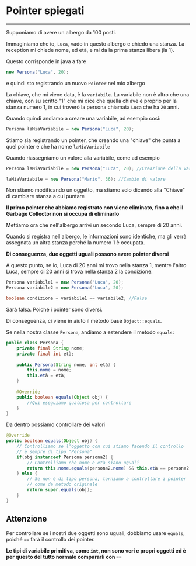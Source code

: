 # Pointer spiegati

---

Supponiamo di avere un albergo da 100 posti.

Immaginiamo che io, `Luca`, vado in questo albergo e chiedo una stanza.
La reception mi chiede nome, ed età, e mi da la prima stanza libera (la 1).

Questo corrisponde in java a fare
```java
new Persona("Luca", 20);
```
e quindi sto registrando un nuovo `Pointer` nel mio albergo

La chiave, che mi viene data, è la `variabile`.
La variabile non è altro che una chiave,
con su scritto "1" che mi dice che quella chiave è proprio per la stanza numero 1,
in cui troverò la persona chiamata `Luca` che ha `20` anni.

Quando quindi andiamo a creare una variabile, ad esempio così:

```java
Persona laMiaVariabile = new Persona("Luca", 20);
```

Stiamo sia registrando un pointer,
che creando una "chiave" che punta a quel pointer e che ha nome `laMiaVariabile`

Quando riassegniamo un valore alla variabile, come ad esempio
```java
Persona laMiaVariabile = new Persona("Luca", 20); //Creazione della variabile

laMiaVariabile = new Persona("Mario", 36); //Cambio di valore
```

Non stiamo modificando un oggetto,
ma stiamo solo dicendo alla "Chiave" di cambiare stanza a cui puntare

**Il primo pointer che abbiamo registrato non viene eliminato,
fino a che il Garbage Collector non si occupa di eliminarlo**


Mettiamo ora che nell'albergo arrivi un secondo Luca, sempre di 20 anni.

Quando si registra nell'albergo, le informazioni sono identiche,
ma gli verrà assegnata un altra stanza perché la numero 1 è occupata.

**Di conseguenza, due oggetti uguali possono avere pointer diversi**

A questo punto, se io, Luca di 20 anni mi trovo nella stanza 1, mentre l'altro Luca,
sempre di 20 anni si trova nella stanza 2 la condizione:

```java
Persona variabile1 = new Persona("Luca", 20);
Persona variabile2 = new Persona("Luca", 20);

boolean condizione = variabile1 == variabile2; //False
```

Sarà falsa. Poiché i pointer sono diversi.

Di conseguenza, ci viene in aiuto il metodo base `Object::equals`.

Se nella nostra classe `Persona`, andiamo a estendere il metodo `equals`:

```java
public class Persona {
    private final String nome;
    private final int età;
    
    public Persona(String nome, int età) {
        this.nome = nome;
        this.età = età;
    }
    
	@Override
	public boolean equals(Object obj) {
		//Qui eseguiamo qualcosa per controllare
	}
}
```

Da dentro possiamo controllare dei valori

```java
@Override
public boolean equals(Object obj) {
    // Controlliamo se l'oggetto con cui stiamo facendo il controllo
    // è sempre di tipo "Persona"
    if(obj instanceof Persona persona2) {
        // Controlliamo che nome e età siano uguali
        return this.nome.equals(persona2.nome) && this.età == persona2.età;
    } else {
        // Se non è di tipo persona, torniamo a controllare i pointer
        // come da metodo originale
        return super.equals(obj);
    }
}
```

## Attenzione

Per controllare se i nostri due oggetti sono uguali, dobbiamo usare `equals`,
poiché `==` farà il controllo dei pointer.

**Le tipi di variabile primitiva, come `int`,
non sono veri e propri oggetti ed è per questo del tutto normale compararli con `==`**

